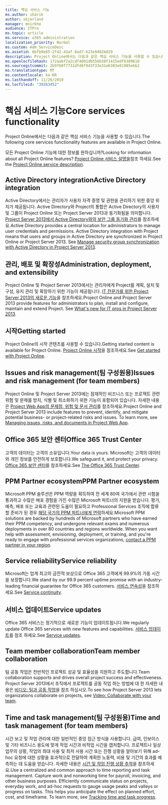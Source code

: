 ```yaml
---
title: 핵심 서비스 기능
ms.author: sharik
author: skjerland
manager: mnirkhe
audience: ITPro
ms.topic: article
ms.service: o365-administration
localization_priority: Normal
ms.custom: Adm_ServiceDesc
ms.assetid: 6bfb9e65-2f42-43af-8ad7-623e9402b029
description: Project Online에서는 다음과 같은 핵심 서비스 기능을 사용할 수 있습니다.
ms.openlocfilehash: 172aabf2a2cdf4891db556b38f1415edf6389610
ms.sourcegitcommit: 2b9f68f7731dfd6f9d3f33e31e6303e81985ebb2
ms.translationtype: MT
ms.contentlocale: ko-KR
ms.lasthandoff: 11/26/2019
ms.locfileid: "39263452"
---
```

# <a name="core-services-functionality"></a><span data-ttu-id="63ba0-103">핵심 서비스 기능</span><span class="sxs-lookup"><span data-stu-id="63ba0-103">Core services functionality</span></span>

<span data-ttu-id="63ba0-104">Project Online에서는 다음과 같은 핵심 서비스 기능을 사용할 수 있습니다.</span><span class="sxs-lookup"><span data-stu-id="63ba0-104">The following core services functionality features are available in Project Online.</span></span>
  
<span data-ttu-id="63ba0-105">모든 Project Online 기능에 대한 정보를 원하십니까?</span><span class="sxs-lookup"><span data-stu-id="63ba0-105">Looking for information about all Project Online features?</span></span> <span data-ttu-id="63ba0-106">[Project Online 서비스 설명을](project-online-service-description.md)참조 하세요.</span><span class="sxs-lookup"><span data-stu-id="63ba0-106">See the [Project Online service description](project-online-service-description.md).</span></span>
  
## <a name="active-directory-integration"></a><span data-ttu-id="63ba0-107">Active Directory integration</span><span class="sxs-lookup"><span data-stu-id="63ba0-107">Active Directory integration</span></span>

<span data-ttu-id="63ba0-p102">Active Directory에서는 관리자가 사용자 자격 증명 및 권한을 관리하기 위한 중앙 위치가 제공됩니다. Active Directory와 Project의 통합은 Active Directory의 사용자 및 그룹이 Project Online 또는 Project Server 2013과 동기화됨을 의미합니다. [Project Server 2013에서 Active Directory와의 보안 그룹 동기화 관리](https://go.microsoft.com/fwlink/p/?LinkId=402631)를 참조하세요.</span><span class="sxs-lookup"><span data-stu-id="63ba0-p102">Active Directory provides a central location for administrators to manage user credentials and permissions. Active Directory integration with Project means that users and groups in Active Directory are synchronized in Project Online or Project Server 2013. See [Manage security group synchronization with Active Directory in Project Server 2013](https://go.microsoft.com/fwlink/p/?LinkId=402631).</span></span>
  
## <a name="administration-deployment-and-extensibility"></a><span data-ttu-id="63ba0-111">관리, 배포 및 확장성</span><span class="sxs-lookup"><span data-stu-id="63ba0-111">Administration, deployment, and extensibility</span></span>

<span data-ttu-id="63ba0-p103">Project Online 및 Project Server 2013에서는 관리자에게 Project를 계획, 설치 및 구성, 유지 관리 및 확장하기 위한 기능이 제공됩니다. [IT 전문가를 위한 Project Server 2013의 새로운 기능](https://go.microsoft.com/fwlink/p/?LinkId=272017)을 참조하세요.</span><span class="sxs-lookup"><span data-stu-id="63ba0-p103">Project Online and Project Server 2013 provide features for administrators to plan, install and configure, maintain and extend Project. See [What's new for IT pros in Project Server 2013](https://go.microsoft.com/fwlink/p/?LinkId=272017).</span></span>
  
## <a name="getting-started"></a><span data-ttu-id="63ba0-114">시작</span><span class="sxs-lookup"><span data-stu-id="63ba0-114">Getting started</span></span>

<span data-ttu-id="63ba0-115">Project Online의 시작 콘텐츠를 사용할 수 있습니다.</span><span class="sxs-lookup"><span data-stu-id="63ba0-115">Getting started content is available for Project Online.</span></span> <span data-ttu-id="63ba0-116">[Project Online 시작](https://support.office.com/en-us/article/Get-started-with-Project-Online-E3E5F64F-ADA5-4F9D-A578-130B2D4E5F11?ui=en-US&amp;rs=en-US&amp;ad=US)을 참조하세요.</span><span class="sxs-lookup"><span data-stu-id="63ba0-116">See [Get started with Project Online](https://support.office.com/en-us/article/Get-started-with-Project-Online-E3E5F64F-ADA5-4F9D-A578-130B2D4E5F11?ui=en-US&amp;rs=en-US&amp;ad=US).</span></span>
  
## <a name="issues-and-risk-management-for-team-members"></a><span data-ttu-id="63ba0-117">Issues and risk management(팀 구성원용)</span><span class="sxs-lookup"><span data-stu-id="63ba0-117">Issues and risk management (for team members)</span></span>

<span data-ttu-id="63ba0-p105">Project Online 및 Project Server 2013에는 잠재적인 비즈니스 또는 프로젝트 관련 위험 및 문제를 방지, 식별 및 최소화하기 위한 기능이 포함되어 있습니다. 자세한 내용은 [Project Web App의 문제점, 위험 및 문서 관리](https://go.microsoft.com/fwlink/?LinkId=402634)를 참조하세요.</span><span class="sxs-lookup"><span data-stu-id="63ba0-p105">Project Online and Project Server 2013 include features to prevent, identify, and mitigate potential business- or project-related risks and issues. To learn more, see [Managing issues, risks, and documents in Project Web App](https://go.microsoft.com/fwlink/?LinkId=402634).</span></span>
  
## <a name="office-365-trust-center"></a><span data-ttu-id="63ba0-120">Office 365 보안 센터</span><span class="sxs-lookup"><span data-stu-id="63ba0-120">Office 365 Trust Center</span></span>

<span data-ttu-id="63ba0-121">고객의 데이터는 고객의 소유입니다.</span><span class="sxs-lookup"><span data-stu-id="63ba0-121">Your data is yours.</span></span> <span data-ttu-id="63ba0-122">Microsoft는 고객의 데이터와 개인 정보를 안전하게 보호합니다.</span><span class="sxs-lookup"><span data-stu-id="63ba0-122">We safeguard it, and protect your privacy.</span></span> <span data-ttu-id="63ba0-123">[Office 365 보안 센터](https://go.microsoft.com/fwlink/?LinkId=402637)를 참조하세요.</span><span class="sxs-lookup"><span data-stu-id="63ba0-123">See [The Office 365 Trust Center](https://go.microsoft.com/fwlink/?LinkId=402637).</span></span>
  
## <a name="ppm-partner-ecosystem"></a><span data-ttu-id="63ba0-124">PPM Partner ecosystem</span><span class="sxs-lookup"><span data-stu-id="63ba0-124">PPM Partner ecosystem</span></span>

<span data-ttu-id="63ba0-p107">Microsoft PPM 솔루션은 PPM 역량을 획득하여 전 세계 80여 국가에서 관련 시험을 통과하고 수많은 배포 경험을 가진 수많은 Microsoft 파트너의 지원을 받습니다. 평가, 예측, 배포 또는 교육과 관련된 도움이 필요하고 Professional Services 조직에 합류할 준비가 된 경우 [해당 국가의 PPM 파트너에게 연락](https://go.microsoft.com/fwlink/p/?LinkId=272646)하세요.</span><span class="sxs-lookup"><span data-stu-id="63ba0-p107">Microsoft PPM solutions are backed by hundreds of Microsoft partners who have earned their PPM competency, and undergone relevant exams and numerous deployments in over 80 countries and regions worldwide. When you want help with assessment, envisioning, deployment, or training, and you're ready to engage with professional services organizations, [contact a PPM partner in your region](https://go.microsoft.com/fwlink/p/?LinkId=272646).</span></span>
  
## <a name="service-reliability"></a><span data-ttu-id="63ba0-127">Service reliability</span><span class="sxs-lookup"><span data-stu-id="63ba0-127">Service reliability</span></span>

<span data-ttu-id="63ba0-128">Microsoft는 업계 최고의 금전적 보상으로 Office 365 고객에게 99.9%의 가동 시간을 보장합니다.</span><span class="sxs-lookup"><span data-stu-id="63ba0-128">We stand by our 99.9 percent uptime promise with an industry-leading financial guarantee for Office 365 customers.</span></span> <span data-ttu-id="63ba0-129">[서비스 연속성](https://go.microsoft.com/fwlink/?LinkId=402653)을 참조하세요.</span><span class="sxs-lookup"><span data-stu-id="63ba0-129">See [Service continuity](https://go.microsoft.com/fwlink/?LinkId=402653).</span></span>
  
## <a name="service-updates"></a><span data-ttu-id="63ba0-130">서비스 업데이트</span><span class="sxs-lookup"><span data-stu-id="63ba0-130">Service updates</span></span>

<span data-ttu-id="63ba0-131">Office 365 서비스는 정기적으로 새로운 기능이 업데이트됩니다.</span><span class="sxs-lookup"><span data-stu-id="63ba0-131">We regularly update Office 365 services with new features and capabilities.</span></span> <span data-ttu-id="63ba0-132">[서비스 업데이트](../office-365-platform-service-description/service-updates.md)를 참조 하세요.</span><span class="sxs-lookup"><span data-stu-id="63ba0-132">See [Service updates](../office-365-platform-service-description/service-updates.md).</span></span>
  
## <a name="team-member-collaboration"></a><span data-ttu-id="63ba0-133">Team member collaboration</span><span class="sxs-lookup"><span data-stu-id="63ba0-133">Team member collaboration</span></span>

<span data-ttu-id="63ba0-134">팀 공동 작업은 전반적인 프로젝트 성공 및 효율성을 지원하고 주도합니다.</span><span class="sxs-lookup"><span data-stu-id="63ba0-134">Team collaboration supports and drives overall project success and effectiveness.</span></span> <span data-ttu-id="63ba0-135">Project Server 2013에서 조직에서 프로젝트를 공동 작업 하는 방법에 대 한 자세한 내용은 [비디오: 팀과 공동 작업](https://go.microsoft.com/fwlink/?LinkId=402628)을 참조 하십시오.</span><span class="sxs-lookup"><span data-stu-id="63ba0-135">To see how Project Server 2013 lets organizations collaborate on projects, see [Video: Collaborate with your team](https://go.microsoft.com/fwlink/?LinkId=402628).</span></span>
  
## <a name="time-and-task-management-for-team-members"></a><span data-ttu-id="63ba0-136">Time and task management(팀 구성원용)</span><span class="sxs-lookup"><span data-stu-id="63ba0-136">Time and task management (for team members)</span></span>

<span data-ttu-id="63ba0-p111">시간 보고 및 작업 관리에 대한 일반적인 중앙 접근 방식을 사용합니다. 급여, 인보이스 및 기타 비즈니스 용도에 맞게 작업 시간과 비작업 시간을 캡처합니다. 프로젝트나 일상 업무의 상황, 작업의 최대 사용 및 최저 사용 시간 또는 진행 상황을 알아보기 위해 ad-hoc 요청에 대한 상황을 효과적으로 전달하여 계획한 노동력, 비용 및 기간의 효과를 예측하는 데 도움을 얻습니다. 자세한 내용은 [시간 및 작업 진행 상황 추적](https://go.microsoft.com/fwlink/p/?LinkId=271321)을 참조하세요.</span><span class="sxs-lookup"><span data-stu-id="63ba0-p111">Use a centralized and common approach to time reporting and task management. Capture work and nonworking time for payroll, invoicing, and other business purposes. Efficiently communicate status on projects, everyday work, and ad-hoc requests to gauge usage peaks and valleys or progress on tasks. This helps you anticipate the effect on planned effort, cost, and timeframe. To learn more, see [Tracking time and task progress](https://go.microsoft.com/fwlink/p/?LinkId=271321).</span></span>
  